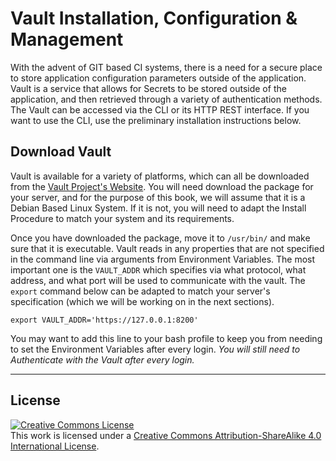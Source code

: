 # Vault Installation, Configuration & Management


With the advent of GIT based CI systems, there is a need for a secure place to store application configuration parameters outside of the application. Vault is a service that allows for Secrets to be stored outside of the application, and then retrieved through a variety of authentication methods. The Vault can be accessed via the CLI or its HTTP REST interface. If you want to use the CLI, use the preliminary installation instructions below.

## Download Vault

Vault is available for a variety of platforms, which can all be downloaded from the [Vault Project's Website](https://www.vaultproject.io/downloads.html). You will need download the package for your server, and for the purpose of this book, we will assume that it is a Debian Based Linux System. If it is not, you will need to adapt the Install Procedure to match your system and its requirements.

Once you have downloaded the package, move it to `/usr/bin/` and make sure that it is executable. Vault reads in any properties that are not specified in the command line via arguments from Environment Variables. The most important one is the `VAULT_ADDR` which specifies via what protocol, what address, and what port will be used to communicate with the vault. The `export` command below can be adapted to match your server's specification (which we will be working on in the next sections).

`export VAULT_ADDR='https://127.0.0.1:8200'`

You may want to add this line to your bash profile to keep you from needing to set the Environment Variables after every login. *You will still need to Authenticate with the Vault after every login.*


---

## License

<a rel="license" href="http://creativecommons.org/licenses/by-sa/4.0/"><img alt="Creative Commons License" style="border-width:0" src="https://i.creativecommons.org/l/by-sa/4.0/88x31.png" /></a><br />This work is licensed under a <a rel="license" href="http://creativecommons.org/licenses/by-sa/4.0/">Creative Commons Attribution-ShareAlike 4.0 International License</a>.